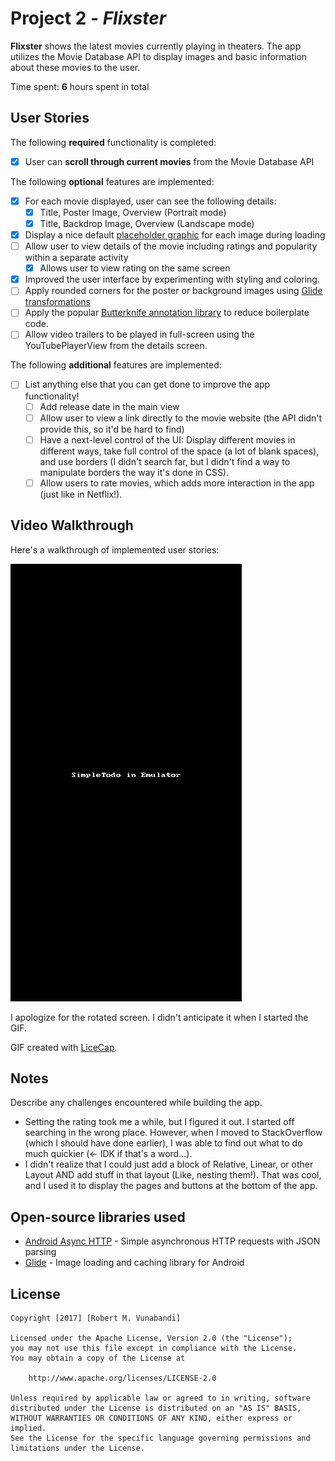 # Project 2 - *Flixster*

**Flixster** shows the latest movies currently playing in theaters. The app utilizes the Movie Database API to display images and basic information about these movies to the user.

Time spent: **6** hours spent in total

## User Stories

The following **required** functionality is completed:

* [X] User can **scroll through current movies** from the Movie Database API

The following **optional** features are implemented:

* [X] For each movie displayed, user can see the following details:
  * [X] Title, Poster Image, Overview (Portrait mode)
  * [X] Title, Backdrop Image, Overview (Landscape mode)
* [X] Display a nice default [placeholder graphic](https://guides.codepath.com/android/Displaying-Images-with-the-Glide-Library#advanced-usage) for each image during loading
* [ ] Allow user to view details of the movie including ratings and popularity within a separate activity
  * [X] Allows user to view rating on the same screen
* [X] Improved the user interface by experimenting with styling and coloring.
* [ ] Apply rounded corners for the poster or background images using [Glide transformations](https://guides.codepath.com/android/Displaying-Images-with-the-Glide-Library#transformations)
* [ ] Apply the popular [Butterknife annotation library](http://guides.codepath.com/android/Reducing-View-Boilerplate-with-Butterknife) to reduce boilerplate code.
* [ ] Allow video trailers to be played in full-screen using the YouTubePlayerView from the details screen.

The following **additional** features are implemented:

* [ ] List anything else that you can get done to improve the app functionality!
  * [ ] Add release date in the main view
  * [ ] Allow user to view a link directly to the movie website (the API didn't provide this, so it'd be hard to find)
  * [ ] Have a next-level control of the UI: Display different movies in different ways, take full control of the space (a lot of blank spaces), and use borders (I didn't search far, but I didn't find a way to manipulate borders the way it's done in CSS).
  * [ ] Allow users to rate movies, which adds more interaction in the app (just like in Netflix!).

## Video Walkthrough

Here's a walkthrough of implemented user stories:

![FlixsterDemo](FlixsterDemo.gif)

I apologize for the rotated screen. I didn't anticipate it when I started the GIF.

GIF created with [LiceCap](http://www.cockos.com/licecap/).

## Notes

Describe any challenges encountered while building the app.
- Setting the rating took me a while, but I figured it out. I started off searching in the wrong place. However, when I moved to StackOverflow (which I should have done earlier), I was able to find out what to do much quickier (<- IDK if that's a word...). 
- I didn't realize that I could just add a block of Relative, Linear, or other Layout AND add stuff in that layout (Like, nesting them!). That was cool, and I used it to display the pages and buttons at the bottom of the app.

## Open-source libraries used

- [Android Async HTTP](https://github.com/loopj/android-async-http) - Simple asynchronous HTTP requests with JSON parsing
- [Glide](https://github.com/bumptech/glide) - Image loading and caching library for Android

## License

    Copyright [2017] [Robert M. Vunabandi]

    Licensed under the Apache License, Version 2.0 (the "License");
    you may not use this file except in compliance with the License.
    You may obtain a copy of the License at

        http://www.apache.org/licenses/LICENSE-2.0

    Unless required by applicable law or agreed to in writing, software
    distributed under the License is distributed on an "AS IS" BASIS,
    WITHOUT WARRANTIES OR CONDITIONS OF ANY KIND, either express or implied.
    See the License for the specific language governing permissions and
    limitations under the License.
